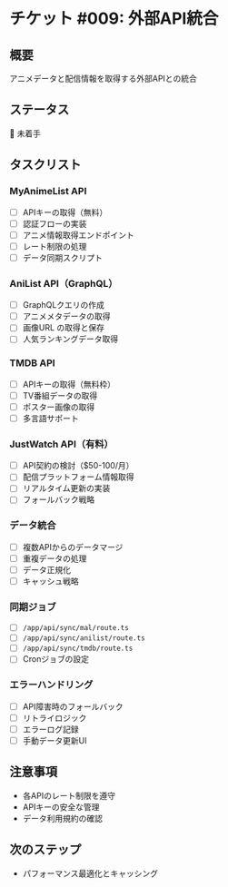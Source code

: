 # チケット #009: 外部API統合

## 概要
アニメデータと配信情報を取得する外部APIとの統合

## ステータス
🔴 未着手

## タスクリスト

### MyAnimeList API
- [ ] APIキーの取得（無料）
- [ ] 認証フローの実装
- [ ] アニメ情報取得エンドポイント
- [ ] レート制限の処理
- [ ] データ同期スクリプト

### AniList API（GraphQL）
- [ ] GraphQLクエリの作成
- [ ] アニメメタデータの取得
- [ ] 画像URL の取得と保存
- [ ] 人気ランキングデータ取得

### TMDB API
- [ ] APIキーの取得（無料枠）
- [ ] TV番組データの取得
- [ ] ポスター画像の取得
- [ ] 多言語サポート

### JustWatch API（有料）
- [ ] API契約の検討（$50-100/月）
- [ ] 配信プラットフォーム情報取得
- [ ] リアルタイム更新の実装
- [ ] フォールバック戦略

### データ統合
- [ ] 複数APIからのデータマージ
- [ ] 重複データの処理
- [ ] データ正規化
- [ ] キャッシュ戦略

### 同期ジョブ
- [ ] `/app/api/sync/mal/route.ts`
- [ ] `/app/api/sync/anilist/route.ts`
- [ ] `/app/api/sync/tmdb/route.ts`
- [ ] Cronジョブの設定

### エラーハンドリング
- [ ] API障害時のフォールバック
- [ ] リトライロジック
- [ ] エラーログ記録
- [ ] 手動データ更新UI

## 注意事項
- 各APIのレート制限を遵守
- APIキーの安全な管理
- データ利用規約の確認

## 次のステップ
- パフォーマンス最適化とキャッシング
